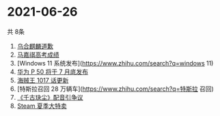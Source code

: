 # 2021-06-26
  共 8条

  <!-- BEGIN -->
  <!-- 最后更新时间:Sat Jun 26 2021 20:09:55 GMT+0000 (Coordinated Universal Time) -->
  1. [乌合麒麟道歉](https://www.zhihu.com/search?q=乌合麒麟)
1. [马嘉祺高考成绩](https://www.zhihu.com/search?q=马嘉祺高考)
1. [Windows 11 系统发布](https://www.zhihu.com/search?q=windows 11)
1. [华为 P 50 将于 7 月底发布](https://www.zhihu.com/search?q=华为p50)
1. [海贼王 1017 话更新](https://www.zhihu.com/search?q=海贼王)
1. [特斯拉召回 28 万辆车](https://www.zhihu.com/search?q=特斯拉 召回)
1. [《千古玦尘》配音引争议](https://www.zhihu.com/search?q=千古玦尘配音)
1. [Steam 夏季大特卖](https://www.zhihu.com/search?q=Steam)
  <!-- END -->
  